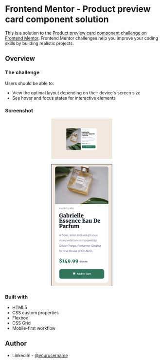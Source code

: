# Frontend Mentor - Product preview card component solution

This is a solution to the [Product preview card component challenge on Frontend Mentor](https://www.frontendmentor.io/challenges/product-preview-card-component-GO7UmttRfa). Frontend Mentor challenges help you improve your coding skills by building realistic projects.

## Overview

### The challenge

Users should be able to:

- View the optimal layout depending on their device's screen size
- See hover and focus states for interactive elements

### Screenshot
<p align="middle">
<img src="./images/desktop-view.png" width="200">
</p>
<p align="middle">
<img src="./images/mobile-view.png" width="200">
</p>

### Built with

- HTML5
- CSS custom properties
- Flexbox
- CSS Grid
- Mobile-first workflow

## Author

- LinkediIn - [@yourusername](https://www.linkedin.com/in/yuliia-pch/)
